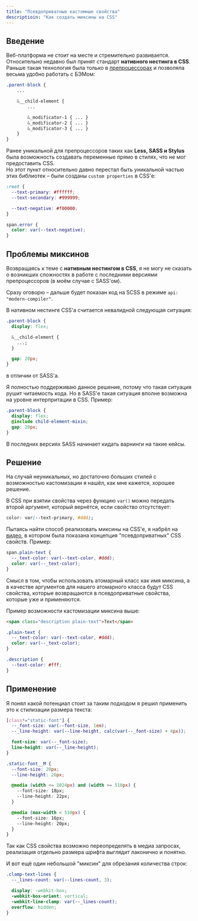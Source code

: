 ```yaml
---
title: "Псевдоприватные кастомные свойства"
descriptioin: "Как создать миксины на CSS"
---
```


## Введение

Веб-платформа не стоит на месте и стремительно развивается. Относительно недавно был принят стандарт **нативного нестинга в CSS**.
Раньше такая технология была только в [препроцессорах](/tools/preprocessors/) и позволяла весьма удобно работать с БЭМом:

```scss
.parent-block {
    ...

    &__child-element {
        ...

        &_modificator-1 { ... }
        &_modificator-2 { ... }
        &_modificator-3 { ... }
    }
}
```

Ранее уникальной для препроцессоров таких как **Less, SASS и Stylus** была возможность создавать переменные прямо в стилях, что не мог предоставить CSS.  
Но этот пункт относительно давно перестал быть уникальной частью этих библиотек – были созданы `custom properties` в CSS'е:

```css
:root {
  --text-primary: #ffffff;
  --text-secondary: #999999;

  --text-negative: #f00000;
}

span.error {
  color: var(--text-negative);
}
```

## Проблемы миксинов

Возвращаясь к теме с **нативным нестингом в CSS**, я не могу не сказать о возникших сложностях в работе с последними версиями препроцессоров (в моём случае с SASS'ом).

Сразу оговорю – дальше будет показан код на SCSS в режиме `api: "modern-compiler"`.

В нативном нестинге CSS'а считается невалидной следующая ситуация:

```css
.parent-block {
  display: flex;

  &__child-element {
    ...;
  }

  gap: 20px;
}
```

в отличии от SASS'а.

Я полностью поддерживаю данное решение, потому что такая ситуация рушит читаемость кода.
Но в SASS'е такая ситуация вполне возможна на уровне интерпритации в CSS. Пример:

```scss
.parent-block {
  display: flex;
  @include child-element-mixin;
  gap: 20px;
}
```

В последних версиях SASS начинает кидать варнинги на такие кейсы.

## Решение

На случай неуникальных, но достаточно больших стилей с возможностью кастомизации я нашёл, как мне кажется, хорошее решение.

В CSS при взятии свойства через функцию `var()` можно передать второй аргумент, который вернётся, если свойство отсутствует:

```css
color: var(--text-primary, #ddd);
```

Пытаясь найти способ реализовать миксины на CSS'е, я набрёл на [видео](https://youtu.be/_2LwjfYc1x8?si=BvJFLYqov2LHI01X), в котором была показана концепция "псевдоприватных" CSS свойств. Пример:

```css
span.plain-text {
  --_text-color: var(--text-color, #ddd);
  color: var(--_text-color);
}
```

Смысл в том, чтобы использовать атомарный класс как имя миксина, а в качестве аргументов для нашего
атомарного класса будут CSS свойства, которые возвращаются в псевдоприватные свойства, которые уже и применяются.

Пример возможности кастомизации миксина выше:

```html
<span class="description plain-text">Text</span>
```

```css
.plain-text {
  --_text-color: var(--text-color, #ddd);
  color: var(--_text-color);
}

.description {
  --text-color: #fff;
}
```

## Применение

Я понял какой потенциал стоит за таким подходом я решил применить это к стилизации размера текста:

```css
[class*="static-font"] {
  --_font-size: var(--font-size, 1em);
  --_line-height: var(--line-height, calc(var(--_font-size) + 4px));

  font-size: var(--_font-size);
  line-height: var(--_line-height);
}

.static-font__M {
  --font-size: 20px;
  --line-height: 26px;

  @media (width <= 1024px) and (width >= 510px) {
    --font-size: 18px;
    --line-height: 22px;
  }

  @media (max-width < 510px) {
    --font-size: 16px;
    --line-height: 20px;
  }
}
```

Так как CSS свойства возможно переопределять в медиа запросах, реализация отдельно размера шрифта выглядит
лаконично и понятно.

И вот ещё один небольшой "миксин" для обрезания количества строк:

```css
.clamp-text-lines {
  --_lines-count: var(--lines-count, 3);

  display: -webkit-box;
  -webkit-box-orient: vertical;
  -webkit-line-clamp: var(--_lines-count);
  overflow: hidden;
}
```

